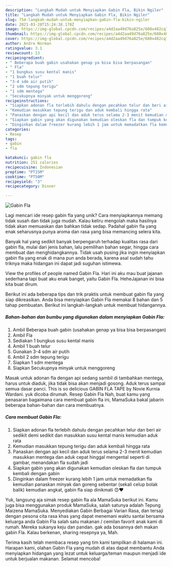 ```yaml
---
description: "Langkah Mudah untuk Menyiapkan Gabin Fla, Bikin Ngiler"
title: "Langkah Mudah untuk Menyiapkan Gabin Fla, Bikin Ngiler"
slug: 754-langkah-mudah-untuk-menyiapkan-gabin-fla-bikin-ngiler
date: 2021-03-28T15:24:38.178Z
image: https://img-global.cpcdn.com/recipes/a4d2aa49d76a825e/680x482cq70/gabin-fla-foto-resep-utama.jpg
thumbnail: https://img-global.cpcdn.com/recipes/a4d2aa49d76a825e/680x482cq70/gabin-fla-foto-resep-utama.jpg
cover: https://img-global.cpcdn.com/recipes/a4d2aa49d76a825e/680x482cq70/gabin-fla-foto-resep-utama.jpg
author: Andre Norman
ratingvalue: 3.1
reviewcount: 13
recipeingredient:
- " Beberapa buah gabin usahakan genap ya bisa bisa berpasangan"
- " Fla"
- "1 bungkus susu kental manis"
- "1 buah telur"
- "3-4 sdm air putih"
- "2 sdm tepung terigu"
- "1 sdm mentega"
- "Secukupnya minyak untuk menggoreng"
recipeinstructions:
- "Siapkan adonan fla terlebih dahulu dengan pecahkan telur dan beri air sedikit demi sedikit dan masukkan susu kental manis kemudian aduk rata"
- "Kemudian masukkan tepung terigu dan aduk kembali hingga rata"
- "Panaskan dengan api kecil dan aduk terus selama 2-3 menit kemudian masukkan mentega dan aduk cepat hinggal mengental seperti di gambar, menandakan fla sudah jadi"
- "Siapkan gabin yang akan digunakan kemudian oleskan fla dan tumpuk kembali dengan gabin"
- "Dinginkan dalam freezer kurang lebih 1 jam untuk memadatkan fla kemudian panaskan minyak dan goreng sebentar (sekali celup bolak balik) kemudian angkat, gabin fla siap dinikmati 😊♥️"
categories:
- Resep
tags:
- gabin
- fla

katakunci: gabin fla 
nutrition: 251 calories
recipecuisine: Indonesian
preptime: "PT15M"
cooktime: "PT50M"
recipeyield: "3"
recipecategory: Dinner

---
```



![Gabin Fla](https://img-global.cpcdn.com/recipes/a4d2aa49d76a825e/680x482cq70/gabin-fla-foto-resep-utama.jpg)

Lagi mencari ide resep gabin fla yang unik? Cara menyiapkannya memang tidak susah dan tidak juga mudah. Kalau keliru mengolah maka hasilnya tidak akan memuaskan dan bahkan tidak sedap. Padahal gabin fla yang enak seharusnya punya aroma dan rasa yang bisa memancing selera kita.

Banyak hal yang sedikit banyak berpengaruh terhadap kualitas rasa dari gabin fla, mulai dari jenis bahan, lalu pemilihan bahan segar, hingga cara membuat dan menghidangkannya. Tidak usah pusing jika ingin menyiapkan gabin fla yang enak di mana pun anda berada, karena asal sudah tahu triknya maka hidangan ini dapat jadi suguhan istimewa.

View the profiles of people named Gabin Fla. Hari ini aku mau buat jajanan sederhana tapi buat aku enak banget, yaitu Gabin Fla. HeheJajanan ini bisa kita buat dirum.


Berikut ini ada beberapa tips dan trik praktis untuk membuat gabin fla yang siap dikreasikan. Anda bisa menyiapkan Gabin Fla memakai 8 bahan dan 5 tahap pembuatan. Berikut ini langkah-langkah untuk membuat hidangannya.

<!--inarticleads1-->

##### Bahan-bahan dan bumbu yang digunakan dalam menyiapkan Gabin Fla:

1. Ambil  Beberapa buah gabin (usahakan genap ya bisa bisa berpasangan)
1. Ambil  Fla
1. Sediakan 1 bungkus susu kental manis
1. Ambil 1 buah telur
1. Gunakan 3-4 sdm air putih
1. Ambil 2 sdm tepung terigu
1. Siapkan 1 sdm mentega
1. Siapkan Secukupnya minyak untuk menggoreng


Masak untuk adonan fla dengan api sedang sambil di tambahkan mentega, harus untuk diaduk, jika tidak bisa akan menjadi gosong. Aduk terus sampai semua dasar panci. This is so delicious GABIN FLA TAPE by Novie Kurnia Wardani. yuk dicoba dirumah. Resep Gabin Fla Nah, buat kamu yang penasaran bagaimana cara membuat gabin fla ini, MamaSuka bakal jabarin beberapa bahan-bahan dan cara membuatnya. 

<!--inarticleads2-->

##### Cara membuat Gabin Fla:

1. Siapkan adonan fla terlebih dahulu dengan pecahkan telur dan beri air sedikit demi sedikit dan masukkan susu kental manis kemudian aduk rata
1. Kemudian masukkan tepung terigu dan aduk kembali hingga rata
1. Panaskan dengan api kecil dan aduk terus selama 2-3 menit kemudian masukkan mentega dan aduk cepat hinggal mengental seperti di gambar, menandakan fla sudah jadi
1. Siapkan gabin yang akan digunakan kemudian oleskan fla dan tumpuk kembali dengan gabin
1. Dinginkan dalam freezer kurang lebih 1 jam untuk memadatkan fla kemudian panaskan minyak dan goreng sebentar (sekali celup bolak balik) kemudian angkat, gabin fla siap dinikmati 😊♥️


Yuk, langsung aja simak resep gabin fla ala MamaSuka berikut ini. Kamu juga bisa menggunakan produk MamaSuka, salah satunya adalah Tepung Maizena MamaSuka. Menyediakan Gabin Berbagai Varian Rasa, dan tersaji dengan pesona cita rasa khas yang dapat menemani waktu santai bersama keluarga anda Gabin Fla salah satu makanan / cemilan favorit anak kami di rumah. Mereka sukanya keju dan pandan. gak ada bosannya deh makan gabin Fla. Kalau berkenan, sharing resepnya ya, Mah. 

Terima kasih telah membaca resep yang tim kami tampilkan di halaman ini. Harapan kami, olahan Gabin Fla yang mudah di atas dapat membantu Anda menyiapkan hidangan yang lezat untuk keluarga/teman maupun menjadi ide untuk berjualan makanan. Selamat mencoba!

